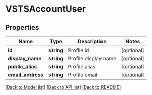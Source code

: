 # VSTSAccountUser

## Properties
Name | Type | Description | Notes
------------ | ------------- | ------------- | -------------
**id** | **string** | Profile id | [optional] 
**display_name** | **string** | Profile display name | [optional] 
**public_alias** | **string** | Profile alias | [optional] 
**email_address** | **string** | Profile email | [optional] 

[[Back to Model list]](../README.md#documentation-for-models) [[Back to API list]](../README.md#documentation-for-api-endpoints) [[Back to README]](../README.md)


